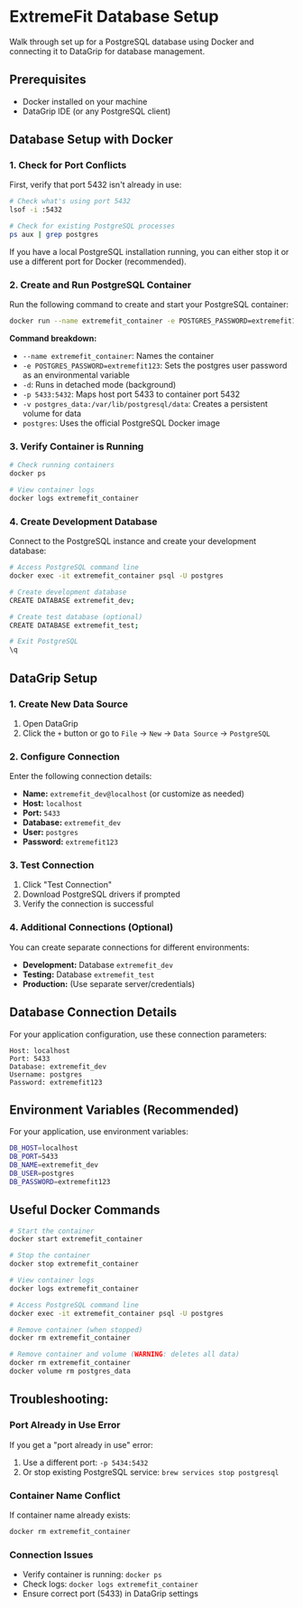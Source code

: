 # ExtremeFit Database Setup

Walk through set up for a PostgreSQL database using Docker and connecting it to DataGrip for database management.

## Prerequisites

* Docker installed on your machine
* DataGrip IDE (or any PostgreSQL client)

## Database Setup with Docker

### 1. Check for Port Conflicts

First, verify that port 5432 isn't already in use:

```bash
# Check what's using port 5432
lsof -i :5432

# Check for existing PostgreSQL processes
ps aux | grep postgres
```

If you have a local PostgreSQL installation running, you can either stop it or use a different port for Docker (recommended).

### 2. Create and Run PostgreSQL Container

Run the following command to create and start your PostgreSQL container:

```bash
docker run --name extremefit_container -e POSTGRES_PASSWORD=extremefit123 -d -p 5433:5432 -v postgres_data:/var/lib/postgresql/data postgres
```

**Command breakdown:**

* `--name extremefit_container`: Names the container
* `-e POSTGRES_PASSWORD=extremefit123`: Sets the postgres user password as an environmental variable
* `-d`: Runs in detached mode (background)
* `-p 5433:5432`: Maps host port 5433 to container port 5432
* `-v postgres_data:/var/lib/postgresql/data`: Creates a persistent volume for data
* `postgres`: Uses the official PostgreSQL Docker image

### 3. Verify Container is Running

```bash
# Check running containers
docker ps

# View container logs
docker logs extremefit_container
```

### 4. Create Development Database

Connect to the PostgreSQL instance and create your development database:

```bash
# Access PostgreSQL command line
docker exec -it extremefit_container psql -U postgres

# Create development database
CREATE DATABASE extremefit_dev;

# Create test database (optional)
CREATE DATABASE extremefit_test;

# Exit PostgreSQL
\q
```

## DataGrip Setup

### 1. Create New Data Source

1. Open DataGrip
2. Click the `+` button or go to `File` → `New` → `Data Source` → `PostgreSQL`

### 2. Configure Connection

Enter the following connection details:

* **Name:** `extremefit_dev@localhost` (or customize as needed)
* **Host:** `localhost`
* **Port:** `5433`
* **Database:** `extremefit_dev`
* **User:** `postgres`
* **Password:** `extremefit123`

### 3. Test Connection

1. Click "Test Connection"
2. Download PostgreSQL drivers if prompted
3. Verify the connection is successful

### 4. Additional Connections (Optional)

You can create separate connections for different environments:

* **Development:** Database `extremefit_dev`
* **Testing:** Database `extremefit_test`
* **Production:** (Use separate server/credentials)

## Database Connection Details

For your application configuration, use these connection parameters:

```
Host: localhost
Port: 5433
Database: extremefit_dev
Username: postgres
Password: extremefit123
```



## Environment Variables (Recommended)

For your application, use environment variables:

```bash
DB_HOST=localhost
DB_PORT=5433
DB_NAME=extremefit_dev
DB_USER=postgres
DB_PASSWORD=extremefit123
```


## Useful Docker Commands

```bash
# Start the container
docker start extremefit_container

# Stop the container
docker stop extremefit_container

# View container logs
docker logs extremefit_container

# Access PostgreSQL command line
docker exec -it extremefit_container psql -U postgres

# Remove container (when stopped)
docker rm extremefit_container

# Remove container and volume (WARNING: deletes all data)
docker rm extremefit_container
docker volume rm postgres_data
```

## Troubleshooting:

### Port Already in Use Error

If you get a "port already in use" error:

1. Use a different port: `-p 5434:5432`
2. Or stop existing PostgreSQL service: `brew services stop postgresql`

### Container Name Conflict

If container name already exists:

```bash
docker rm extremefit_container
```

### Connection Issues

* Verify container is running: `docker ps`
* Check logs: `docker logs extremefit_container`
* Ensure correct port (5433) in DataGrip settings
